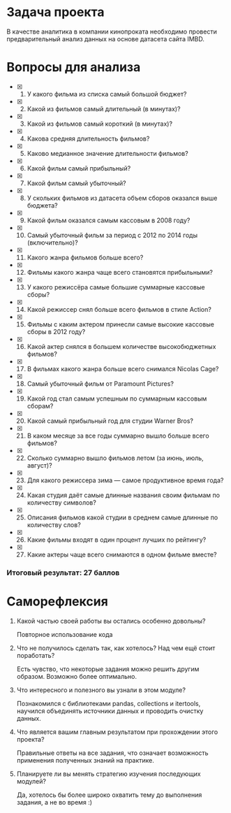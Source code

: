 # Задача проекта

В качестве аналитика в компании кинопроката необходимо провести предварительный анализ данных на основе датасета сайта IMBD.

# Вопросы для анализа

- [x] 1. У какого фильма из списка самый большой бюджет?
- [x] 2. Какой из фильмов самый длительный (в минутах)?
- [x] 3. Какой из фильмов самый короткий (в минутах)?
- [x] 4. Какова средняя длительность фильмов?
- [x] 5. Каково медианное значение длительности фильмов?
- [x] 6. Какой фильм самый прибыльный?
- [x] 7. Какой фильм самый убыточный?
- [x] 8. У скольких фильмов из датасета объем сборов оказался выше бюджета?
- [x] 9. Какой фильм оказался самым кассовым в 2008 году?
- [x] 10. Самый убыточный фильм за период с 2012 по 2014 годы (включительно)?
- [x] 11. Какого жанра фильмов больше всего?
- [x] 12. Фильмы какого жанра чаще всего становятся прибыльными?
- [x] 13. У какого режиссёра самые большие суммарные кассовые сборы?
- [x] 14. Какой режиссер снял больше всего фильмов в стиле Action?
- [x] 15. Фильмы с каким актером принесли самые высокие кассовые сборы в 2012 году?
- [x] 16. Какой актер снялся в большем количестве высокобюджетных фильмов?
- [x] 17. В фильмах какого жанра больше всего снимался Nicolas Cage?
- [x] 18. Самый убыточный фильм от Paramount Pictures?
- [x] 19. Какой год стал самым успешным по суммарным кассовым сборам?
- [x] 20. Какой самый прибыльный год для студии Warner Bros?
- [x] 21. В каком месяце за все годы суммарно вышло больше всего фильмов?
- [x] 22. Сколько суммарно вышло фильмов летом (за июнь, июль, август)?
- [x] 23. Для какого режиссера зима — самое продуктивное время года?
- [x] 24. Какая студия даёт самые длинные названия своим фильмам по количеству символов?
- [x] 25. Описания фильмов какой студии в среднем самые длинные по количеству слов?
- [x] 26. Какие фильмы входят в один процент лучших по рейтингу?
- [x] 27. Какие актеры чаще всего снимаются в одном фильме вместе?

### Итоговый результат: 27 баллов

# Саморефлексия

1. Какой частью своей работы вы остались особенно довольны?

    Повторное использование кода

2. Что не получилось сделать так, как хотелось? Над чем ещё стоит поработать?

    Есть чувство, что некоторые задания можно решить другим образом. Возможно более оптимально.

3. Что интересного и полезного вы узнали в этом модуле?

    Познакомился с библиотеками pandas, collections и itertools, научился объединять источники данных и проводить очистку данных.

4. Что является вашим главным результатом при прохождении этого проекта?

    Правильные ответы на все задания, что означает возможность применения полученных знаний на практике.

5. Планируете ли вы менять стратегию изучения последующих модулей?

    Да, хотелось бы более широко охватить тему до выполнения задания, а не во время :)